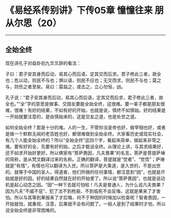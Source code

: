 # 《易经系传别讲》下传05章 憧憧往来 朋从尔思（20）

------

## 全始全终

现在讲孔子对益卦初九爻爻辞的看法：

子曰：君子安其身而后动，易其心而后语，定其交而后求。君子修此三者，故全也；危以动，则民不与也；惧以语，则民不应也；无交而求，则民不与也；莫之与，则伤之者至矣。易曰：莫益之，或击之，立心勿恒，凶。

孔子说：“君子安其身而后动，易其心而后语，定其交而后求，君子修此三者，故全也。”“全”字的意思是做事、交朋友要能全始全终，这很难。要一辈子都是朋友很难，很难！有好的结果，不如有好的开始，也就是说，慎终不如慎始。好的结果是一开始就要注意的，是由慎始来的，这是交友之道，也是处世之道。

如何全始全终？那是十分的难。人的一生，不管你当皇帝也好，做宰相也好，或者是做一个默默无闻的老百姓也好，都很难做到全始全终。大家看历史或现实社会，有几个人能全始全终的？所以“全始全终”这四个字，看起来简单，做起来非常之难。要有好的全，先要有好的始，之后才能谈全终。从理论上讲，与其求结果好，还不如求开始好更好。所以佛家有“菩萨畏因，凡夫畏果”的名言。菩萨是菩提萨埵的简称，是从梵文翻译过来的名称。正确的翻译，菩提就是“觉者”、“觉悟”；萨埵就是“有情”，有情也可以翻译为入世。所以菩萨是大乘道，是入世的，不是出世的。就等于中国的圣人，得道者，他们所做的任何事情，都注意到“因”，也就是开始就是好的因，好的结果自然就在好的开始里了。所以说“菩萨畏因”，也就是说动机是起心动念之因。“因”一种下去就可怕啦！凡夫是普通人，为什么说凡夫畏果？因为凡夫“不威不惩”，犯了法不到枪毙、不到临死不会反悔，这就是果来了才害怕。所以与其等到果报来了才后悔，何不于种因的时候加以检查呢？智者畏因，一开始就怕，就重视、注意，后果就不会有问题了。一般人是到了结果时才怕，所以说全始全终是非常困难的。